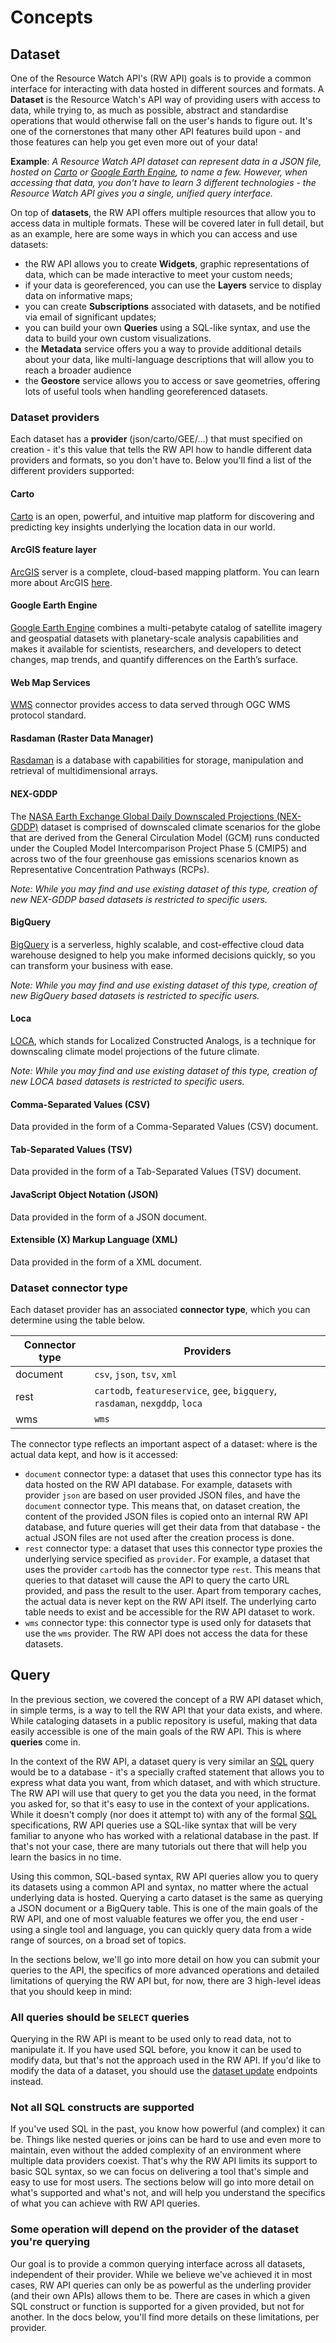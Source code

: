 # Concepts

## Dataset

One of the Resource Watch API's (RW API) goals is to provide a common interface for interacting with data hosted in different sources and formats. A **Dataset** is the Resource Watch's API way of providing users with access to data, while trying to, as much as possible, abstract and standardise operations that would otherwise fall on the user's hands to figure out. It's one of the cornerstones that many other API features build upon - and those features can help you get even more out of your data!

**Example**: *A Resource Watch API dataset can represent data in a JSON file, hosted on [Carto](https://carto.com/) or [Google Earth Engine](https://earthengine.google.com/), to name a few. However, when accessing that data, you don't have to learn 3 different technologies - the Resource Watch API gives you a single, unified query interface.*


On top of **datasets**, the RW API offers multiple resources that allow you to access data in multiple formats. These will be covered later in full detail, but as an example, here are some ways in which you can access and use datasets:

* the RW API allows you to create **Widgets**, graphic representations of data, which can be made interactive to meet your custom needs;
* if your data is georeferenced, you can use the **Layers** service to display data on informative maps;
* you can create **Subscriptions** associated with datasets, and be notified via email of significant updates;
* you can build your own **Queries** using a SQL-like syntax, and use the data to build your own custom visualizations.
* the **Metadata** service offers you a way to provide additional details about your data, like multi-language descriptions that will allow you to reach a broader audience
* the **Geostore** service allows you to access or save geometries, offering lots of useful tools when handling georeferenced datasets.


### Dataset providers

Each dataset has a **provider** (json/carto/GEE/...) that must specified on creation - it's this value that tells the RW API how to handle different data providers and formats, so you don't have to. Below you'll find a list of the different providers supported:


#### Carto

[Carto](https://carto.com/) is an open, powerful, and intuitive map platform for discovering and predicting key insights underlying the location data in our world.

#### ArcGIS feature layer

[ArcGIS](https://www.arcgis.com/index.html) server is a complete, cloud-based mapping platform. You can learn more about ArcGIS [here](https://www.arcgis.com/index.html).

#### Google Earth Engine

[Google Earth Engine](https://earthengine.google.com/) combines a multi-petabyte catalog of satellite imagery and geospatial datasets with planetary-scale analysis capabilities and makes it available for scientists, researchers, and developers to detect changes, map trends, and quantify differences on the Earth’s surface.

#### Web Map Services

[WMS](https://docs.geoserver.org/stable/en/user/services/wms/index.html) connector provides access to data served through OGC WMS protocol standard.

#### Rasdaman (Raster Data Manager)

[Rasdaman](https://www.rasdaman.com/) is a database with capabilities for storage, manipulation and retrieval of multidimensional arrays.

#### NEX-GDDP

The [NASA Earth Exchange Global Daily Downscaled Projections (NEX-GDDP)](https://www.nasa.gov/nex) dataset is comprised of downscaled climate scenarios for the globe that are derived from the General Circulation Model (GCM) runs conducted under the Coupled Model Intercomparison Project Phase 5 (CMIP5) and across two of the four greenhouse gas emissions scenarios known as Representative Concentration Pathways (RCPs).

*Note: While you may find and use existing dataset of this type, creation of new NEX-GDDP based datasets is restricted to specific users.*


#### BigQuery

[BigQuery](https://cloud.google.com/bigquery) is a serverless, highly scalable, and cost-effective cloud data warehouse designed to help you make informed decisions quickly, so you can transform your business with ease.

*Note: While you may find and use existing dataset of this type, creation of new BigQuery based datasets is restricted to specific users.*


#### Loca

[LOCA](http://loca.ucsd.edu/), which stands for Localized Constructed Analogs, is a technique for downscaling climate model projections of the future climate.

*Note: While you may find and use existing dataset of this type, creation of new LOCA based datasets is restricted to specific users.*


#### Comma-Separated Values (CSV)

Data provided in the form of a Comma-Separated Values (CSV) document.

#### Tab-Separated Values (TSV)

Data provided in the form of a Tab-Separated Values (TSV) document.

#### JavaScript Object Notation (JSON)

Data provided in the form of a JSON document.

#### Extensible (X) Markup Language (XML)

Data provided in the form of a XML document.


### Dataset connector type

Each dataset provider has an associated **connector type**, which you can determine using the table below. 

Connector type          | Providers                      
----------------------- | -------------- 
document                | `csv`, `json`, `tsv`, `xml`          
rest                    | `cartodb`, `featureservice`, `gee`, `bigquery`, `rasdaman`, `nexgddp`, `loca`           
wms                     | `wms`        

The connector type reflects an important aspect of a dataset: where is the actual data kept, and how is it accessed:

- `document` connector type: a dataset that uses this connector type has its data hosted on the RW API database. For example,   datasets with provider `json` are based on user provided JSON files, and have the `document` connector type. This means that, on dataset creation, the content of the provided JSON files is copied onto an internal RW API database, and future queries will get their data from that database - the actual JSON files are not used after the creation process is done.
- `rest` connector type: a dataset that uses this connector type proxies the underlying service specified as `provider`. For example, a dataset that uses the provider `cartodb` has the connector type `rest`. This means that queries to that dataset will cause the API to query the carto URL provided, and pass the result to the user. Apart from temporary caches, the actual data is never kept on the RW API itself. The underlying carto table needs to exist and be accessible for the RW API dataset to work.
- `wms` connector type: this connector type is used only for datasets that use the `wms` provider. The RW API does not access the data for these datasets. 
  
## Query

In the previous section, we covered the concept of a RW API dataset which, in simple terms, is a way to tell the RW API that your data exists, and where. While cataloging datasets in a public repository is useful, making that data easily accessible is one of the main goals of the RW API. This is where **queries** come in.

In the context of the RW API, a dataset query is very similar an [SQL](https://en.wikipedia.org/wiki/SQL) query would be to a database - it's a specially crafted statement that allows you to express what data you want, from which dataset, and with which structure. The RW API will use that query to get you the data you need, in the format you asked for, so that it's easy to use in the context of your applications. While it doesn't comply (nor does it attempt to) with any of the formal [SQL](https://en.wikipedia.org/wiki/SQL) specifications, RW API queries use a SQL-like syntax that will be very familiar to anyone who has worked with a relational database in the past. If that's not your case, there are many tutorials out there that will help you learn the basics in no time. 

Using this common, SQL-based syntax, RW API queries allow you to query its datasets using a common API and syntax, no matter where the actual underlying data is hosted. Querying a carto dataset is the same as querying a JSON document or a BigQuery table. This is one of the main goals of the RW API, and one of most valuable features we offer you, the end user - using a single tool and language, you can quickly query data from a wide range of sources, on a broad set of topics.

In the sections below, we'll go into more detail on how you can submit your queries to the API, the specifics of more advanced operations and detailed limitations of querying the RW API but, for now, there are 3 high-level ideas that you should keep in mind:

### All queries should be `SELECT` queries

Querying in the RW API is meant to be used only to read data, not to manipulate it. If you have used SQL before, you know it can be used to modify data, but that's not the approach used in the RW API. If you'd like to modify the data of a dataset, you should use the [dataset update](#updating-a-dataset) endpoints instead.


### Not all SQL constructs are supported

If you've used SQL in the past, you know how powerful (and complex) it can be. Things like nested queries or joins can be hard to use and even more to maintain, even without the added complexity of an environment where multiple data providers coexist. That's why the RW API limits its support to basic SQL syntax, so we can focus on delivering a tool that's simple and easy to use for most users. The sections below will go into more detail on what's supported and what's not, and will help you understand the specifics of what you can achieve with RW API queries.


### Some operation will depend on the provider of the dataset you're querying

Our goal is to provide a common querying interface across all datasets, independent of their provider. While we believe we've achieved it in most cases, RW API queries can only be as powerful as the underling provider (and their own APIs) allows them to be. There are cases in which a given SQL construct or function is supported for a given provided, but not for another. In the docs below, you'll find more details on these limitations, per provider.  
